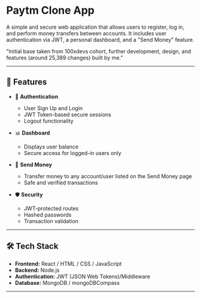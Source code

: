 # Paytm Clone App

A simple and secure web application that allows users to register, log in, and perform money transfers between accounts. It includes user authentication via JWT, a personal dashboard, and a "Send Money" feature.

"Initial base taken from 100xdevs cohort, further development, design, and features (around 25,389 changes) built by me."

---

## 🔧 Features

- 🔐 **Authentication**
  - User Sign Up and Login
  - JWT Token-based secure sessions
  - Logout functionality

- 📊 **Dashboard**
  - Displays user balance
  - Secure access for logged-in users only

- 💸 **Send Money**
  - Transfer money to any account/user listed on the Send Money page
  - Safe and verified transactions

- 🛡️ **Security**
  - JWT-protected routes
  - Hashed passwords
  - Transaction validation

---

## 🛠️ Tech Stack

- **Frontend:** React / HTML / CSS / JavaScript
- **Backend:** Node.js
- **Authentication:** JWT (JSON Web Tokens)/Middleware 
- **Database:** MongoDB / mongoDBCompass

---
